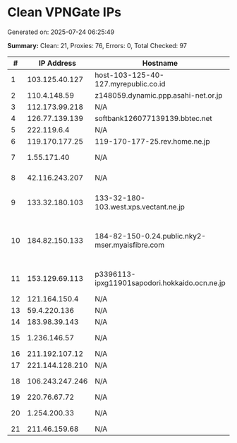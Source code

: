 # Clean VPNGate IPs
Generated on: 2025-07-24 06:25:49

**Summary:** Clean: 21, Proxies: 76, Errors: 0, Total Checked: 97

| # | IP Address | Hostname | Type | Country | Provider |
|---|------------|----------|------|---------|----------|
| 1 | 103.125.40.127 | host-103-125-40-127.myrepublic.co.id | Business | ID | PT. Eka Mas Republik |
| 2 | 110.4.148.59 | z148059.dynamic.ppp.asahi-net.or.jp | Business | JP | Asahi Net |
| 3 | 112.173.99.218 | N/A | Business | KR | Korea Telecom |
| 4 | 126.77.139.139 | softbank126077139139.bbtec.net | Wireless | JP | SoftBank Corp. |
| 5 | 222.119.6.4 | N/A | Business | KR | Korea Telecom |
| 6 | 119.170.177.25 | 119-170-177-25.rev.home.ne.jp | Business | JP | JCOM Co., Ltd. |
| 7 | 1.55.171.40 | N/A | Business | VN | FPT Telecom Company |
| 8 | 42.116.243.207 | N/A | Wireless | VN | FPT Telecom Company |
| 9 | 133.32.180.103 | 133-32-180-103.west.xps.vectant.ne.jp | Business | JP | ARTERIA Networks Corporation |
| 10 | 184.82.150.133 | 184-82-150-0.24.public.nky2-mser.myaisfibre.com | Residential | TH | ADVANCED WIRELESS NETWORK COMPANY LIMITED |
| 11 | 153.129.69.113 | p3396113-ipxg11901sapodori.hokkaido.ocn.ne.jp | Business | JP | NTT Communications Corporation |
| 12 | 121.164.150.4 | N/A | Business | KR | Korea Telecom |
| 13 | 59.4.220.136 | N/A | Business | KR | Korea Telecom |
| 14 | 183.98.39.143 | N/A | Business | KR | Korea Telecom |
| 15 | 1.236.146.57 | N/A | Business | KR | SK Broadband Co Ltd |
| 16 | 211.192.107.12 | N/A | Business | KR | Korea Telecom |
| 17 | 221.144.128.210 | N/A | Business | KR | Korea Telecom |
| 18 | 106.243.247.246 | N/A | Business | KR | LG DACOM Corporation |
| 19 | 220.76.67.72 | N/A | Business | KR | Korea Telecom |
| 20 | 1.254.200.33 | N/A | Business | KR | SK Broadband Co Ltd |
| 21 | 211.46.159.68 | N/A | Business | KR | Korea Telecom |
